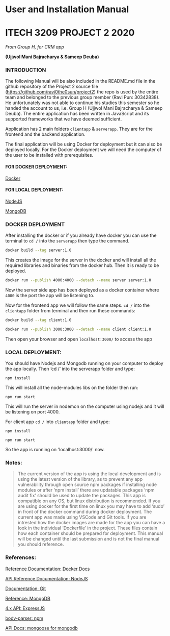 # User and Installation Manual 
# ITECH 3209 PROJECT 2 2020 
*From Group H, for CRM app* 

**(Ujjwol Mani Bajracharya & Sameep Deuba)**

### INTRODUCTION
The following Manual will be also included in the README.md file in the github repository of the Project 2 source file (https://github.com/ravi0the0sun/project2) the repo is used by the entire team and belonged to the previous group member (Ravi Pun: 30342838). He unfortunately was not able to continue his studies this semester so he handed the account to us, i.e. Group H (Ujjwol Mani Bajracharya & Sameep Deuba). The entire application has been written in JavaScript and its supported frameworks that we have deemed sufficient.

Application has 2 main folders `clientapp` & `serverapp`. They are for the frontend and the backend application. 

The final application will be using Docker for deployment but it can also be deployed locally. 
For the Docker deployment we will need the computer of the user to be installed with prerequisites. 

#### FOR DOCKER DEPLOYMENT: 
[Docker](https://docs.docker.com/get-docker/)

#### FOR LOCAL DEPLOYMENT: 
[NodeJS](https://nodejs.org/en/download/)

[MongoDB](https://docs.mongodb.com/manual/installation/)

### DOCKER DEPLOYMENT
After installing the docker or if you already have docker you can use the terminal to `cd /` into the `serverapp` then type the command.

```bash 
docker build --tag server:1.0
```

This creates the image for the server in the docker and will install all the required libraries and binaries from the docker hub. Then it is ready to be deployed.
```bash
docker run --publish 4000:4000 --detach --name server server:1.0
```
Now the server side app has been deployed as a docker container where `4000` is the port the app will be listening to.

Now for the frontend app we will follow the same steps. `cd /` into the `clientapp` folder from terminal and then run these commands:
```bash
docker build --tag client:1.0 
```
```bash
docker run --publish 3000:3000 --detach --name client client:1.0
```
Then open your browser and open `localhost:3000/` to access the app

### LOCAL DEPLOYMENT:
You should have Nodejs and Mongodb running on your computer to deploy the app locally. Then ‘cd /’ into the serverapp folder and type:

```npm install``` 

This will install all the node-modules libs on the folder then run:

```npm run start```

This will run the server in nodemon on the computer using nodejs and it will be listening on port 4000.

For client app `cd /` into `clientapp` folder and type:

```npm install ```

```npm run start```

So the app is running on 'localhost:3000/' now.

### Notes:  
> The current version of the app is using the local development and is using the latest version of the library, as to prevent any app vulnerability through open source npm packages if installing node modules or after ‘npm install’ there are updatable packages ‘npm audit fix’ should be used to update the packages.
> This app is compatible on any OS, but linux distribution is recommended.
> If you are using docker for the first time on linux you may have to add ‘sudo’ in front of the docker command during docker deployment.
> The current app was made using VSCode and Git tools.
> If you are intrested how the docker images are made for the app you can have a look in the individual ‘Dockerfile’ in the project. These files contain how each container should be prepared for deployment.
> This manual will be changed until the last submission and is not the final manual you should reference. 

### References: 

[Reference Documentation: Docker Docs](https://docs.docker.com/reference/)

[API Reference Documentation: NodeJS](https://nodejs.org/en/docs/)

[Documentation: Git](https://git-scm.com/doc)

[Reference: MongoDB](https://docs.mongodb.com/manual/reference/)

[4.x API: ExpressJS](https://expressjs.com/en/4x/api.html)

[body-parser: npm](https://www.npmjs.com/package/body-parser)

[API Docs: mongoose for mongodb](https://www.npmjs.com/package/body-parser)

